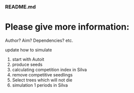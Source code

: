 ### README.md

# Please give more information:
Author?
Aim?
Dependencies?
etc.

	
update how to simulate 

1. start with Autoit
2. produce seeds
3. calculating competition index in Silva
4. remove competitive seedlings
5. Select trees which will not die
6. simulation 1 periods in Silva

